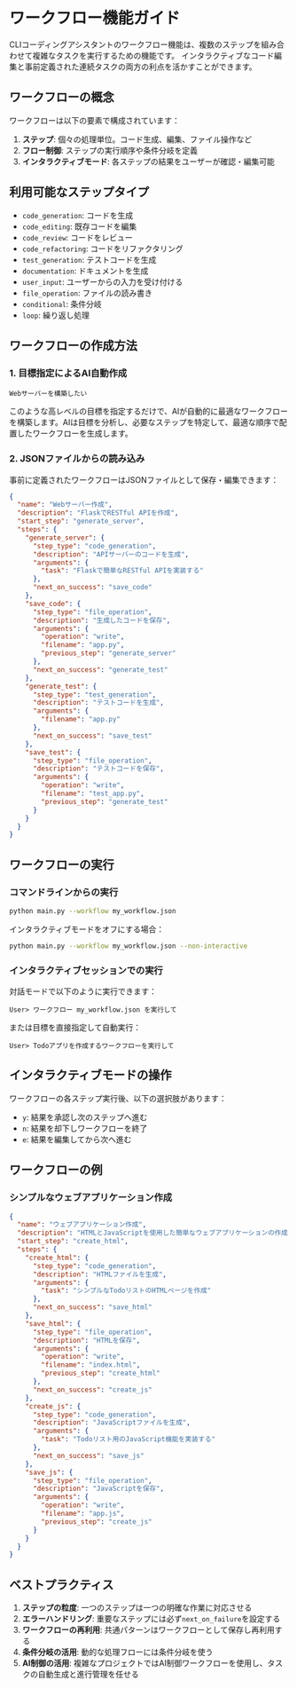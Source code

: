 # ワークフロー機能ガイド

CLIコーディングアシスタントのワークフロー機能は、複数のステップを組み合わせて複雑なタスクを実行するための機能です。
インタラクティブなコード編集と事前定義された連続タスクの両方の利点を活かすことができます。

## ワークフローの概念

ワークフローは以下の要素で構成されています：

1. **ステップ**: 個々の処理単位。コード生成、編集、ファイル操作など
2. **フロー制御**: ステップの実行順序や条件分岐を定義
3. **インタラクティブモード**: 各ステップの結果をユーザーが確認・編集可能

## 利用可能なステップタイプ

- `code_generation`: コードを生成
- `code_editing`: 既存コードを編集
- `code_review`: コードをレビュー
- `code_refactoring`: コードをリファクタリング
- `test_generation`: テストコードを生成
- `documentation`: ドキュメントを生成
- `user_input`: ユーザーからの入力を受け付ける
- `file_operation`: ファイルの読み書き
- `conditional`: 条件分岐
- `loop`: 繰り返し処理

## ワークフローの作成方法

### 1. 目標指定によるAI自動作成

```
Webサーバーを構築したい
```

このような高レベルの目標を指定するだけで、AIが自動的に最適なワークフローを構築します。AIは目標を分析し、必要なステップを特定して、最適な順序で配置したワークフローを生成します。

### 2. JSONファイルからの読み込み

事前に定義されたワークフローはJSONファイルとして保存・編集できます：

```json
{
  "name": "Webサーバー作成",
  "description": "FlaskでRESTful APIを作成",
  "start_step": "generate_server",
  "steps": {
    "generate_server": {
      "step_type": "code_generation",
      "description": "APIサーバーのコードを生成",
      "arguments": {
        "task": "Flaskで簡単なRESTful APIを実装する"
      },
      "next_on_success": "save_code"
    },
    "save_code": {
      "step_type": "file_operation",
      "description": "生成したコードを保存",
      "arguments": {
        "operation": "write",
        "filename": "app.py",
        "previous_step": "generate_server"
      },
      "next_on_success": "generate_test"
    },
    "generate_test": {
      "step_type": "test_generation",
      "description": "テストコードを生成",
      "arguments": {
        "filename": "app.py"
      },
      "next_on_success": "save_test"
    },
    "save_test": {
      "step_type": "file_operation",
      "description": "テストコードを保存",
      "arguments": {
        "operation": "write",
        "filename": "test_app.py",
        "previous_step": "generate_test"
      }
    }
  }
}
```

## ワークフローの実行

### コマンドラインからの実行

```bash
python main.py --workflow my_workflow.json
```

インタラクティブモードをオフにする場合：

```bash
python main.py --workflow my_workflow.json --non-interactive
```

### インタラクティブセッションでの実行

対話モードで以下のように実行できます：

```
User> ワークフロー my_workflow.json を実行して
```

または目標を直接指定して自動実行：

```
User> Todoアプリを作成するワークフローを実行して
```

## インタラクティブモードの操作

ワークフローの各ステップ実行後、以下の選択肢があります：

- `y`: 結果を承認し次のステップへ進む
- `n`: 結果を却下しワークフローを終了
- `e`: 結果を編集してから次へ進む

## ワークフローの例

### シンプルなウェブアプリケーション作成

```json
{
  "name": "ウェブアプリケーション作成",
  "description": "HTMLとJavaScriptを使用した簡単なウェブアプリケーションの作成",
  "start_step": "create_html",
  "steps": {
    "create_html": {
      "step_type": "code_generation",
      "description": "HTMLファイルを生成",
      "arguments": {
        "task": "シンプルなTodoリストのHTMLページを作成"
      },
      "next_on_success": "save_html"
    },
    "save_html": {
      "step_type": "file_operation",
      "description": "HTMLを保存",
      "arguments": {
        "operation": "write",
        "filename": "index.html",
        "previous_step": "create_html"
      },
      "next_on_success": "create_js"
    },
    "create_js": {
      "step_type": "code_generation",
      "description": "JavaScriptファイルを生成",
      "arguments": {
        "task": "Todoリスト用のJavaScript機能を実装する"
      },
      "next_on_success": "save_js"
    },
    "save_js": {
      "step_type": "file_operation",
      "description": "JavaScriptを保存",
      "arguments": {
        "operation": "write",
        "filename": "app.js",
        "previous_step": "create_js"
      }
    }
  }
}
```

## ベストプラクティス

1. **ステップの粒度**: 一つのステップは一つの明確な作業に対応させる
2. **エラーハンドリング**: 重要なステップには必ず`next_on_failure`を設定する
3. **ワークフローの再利用**: 共通パターンはワークフローとして保存し再利用する
4. **条件分岐の活用**: 動的な処理フローには条件分岐を使う
5. **AI制御の活用**: 複雑なプロジェクトではAI制御ワークフローを使用し、タスクの自動生成と進行管理を任せる
